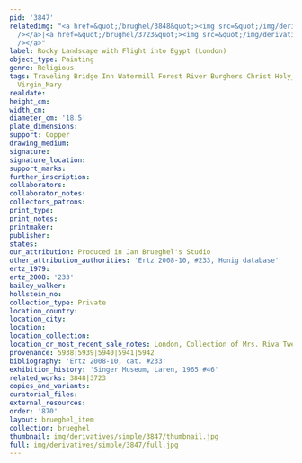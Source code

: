 ```yaml
---
pid: '3847'
relatedimg: "<a href=&quot;/brughel/3848&quot;><img src=&quot;/img/derivatives/simple/3848/thumbnail.jpg&quot;
  /></a>|<a href=&quot;/brughel/3723&quot;><img src=&quot;/img/derivatives/simple/3723/thumbnail.jpg&quot;
  /></a>"
label: Rocky Landscape with Flight into Egypt (London)
object_type: Painting
genre: Religious
tags: Traveling Bridge Inn Watermill Forest River Burghers Christ Holy_family New_Testament
  Virgin_Mary
realdate: 
height_cm: 
width_cm: 
diameter_cm: '18.5'
plate_dimensions: 
support: Copper
drawing_medium: 
signature: 
signature_location: 
support_marks: 
further_inscription: 
collaborators: 
collaborator_notes: 
collectors_patrons: 
print_type: 
print_notes: 
printmaker: 
publisher: 
states: 
our_attribution: Produced in Jan Brueghel's Studio
other_attribution_authorities: 'Ertz 2008-10, #233, Honig database'
ertz_1979: 
ertz_2008: '233'
bailey_walker: 
hollstein_no: 
collection_type: Private
location_country: 
location_city: 
location: 
location_collection: 
location_or_most_recent_sale_notes: London, Collection of Mrs. Riva Twersky
provenance: 5938|5939|5940|5941|5942
bibliography: 'Ertz 2008-10, cat. #233'
exhibition_history: 'Singer Museum, Laren, 1965 #46'
related_works: 3848|3723
copies_and_variants: 
curatorial_files: 
external_resources: 
order: '870'
layout: brueghel_item
collection: brueghel
thumbnail: img/derivatives/simple/3847/thumbnail.jpg
full: img/derivatives/simple/3847/full.jpg
---
```

